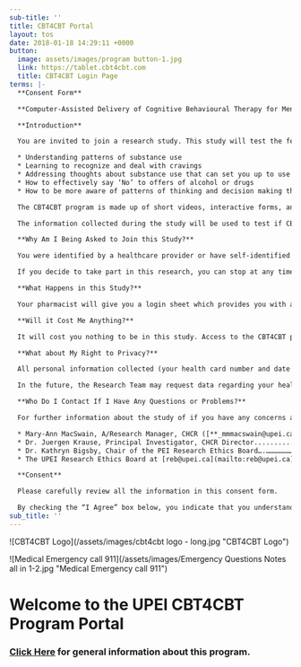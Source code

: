 ```yaml
---
sub-title: ''
title: CBT4CBT Portal
layout: tos
date: 2018-01-18 14:29:11 +0000
button:
  image: assets/images/program button-1.jpg
  link: https://tablet.cbt4cbt.com
  title: CBT4CBT Login Page
terms: |-
  **Consent Form**

  **Computer-Assisted Delivery of Cognitive Behavioural Therapy for Mental Health and Addictions – an Implementation Trial**

  **Introduction**

  You are invited to join a research study. This study will test the feasibility of offering a computer based therapy for substance abuse in PEI. **C**omputer-**B**ased **T**raining for **C**ognitive **B**ehavioral **T**herapy is a web-based program that teaches a variety of Cognitive Behavioral Therapy skills that are specific for helping people to reduce substance abuse. These include:

  * Understanding patterns of substance use
  * Learning to recognize and deal with cravings
  * Addressing thoughts about substance use that can set you up to use
  * How to effectively say ‘No’ to offers of alcohol or drugs
  * How to be more aware of patterns of thinking and decision making that can lead to drug use

  The CBT4CBT program is made up of short videos, interactive forms, and tutorials that teach decision making and coping skills to help overcome addictions. It was developed in the United States by Dr. Kathleen Carroll of the Yale School of Medicine, and it has already been shown to benefit those who have used it. Drs. Juergen Krause and Michelle Patterson have brought CBT4CBT to Canada for the first time to see if adding this therapy option to the current addiction treatment programs offered on PEI will help its individuals better manage their substance use.

  The information collected during the study will be used to test if CBT4CBT is a feasible therapy to offer on PEI in this manner. The hope is that the ideal method(s) for providing access to the CBT4CBT program will be identified through this project and thus we could best implement CBT4CBT on PEI and across Canada.

  **Why Am I Being Asked to Join this Study?**

  You were identified by a healthcare provider or have self-identified as someone over the age of 18 who may benefit from CBT4CBT and expressed an interest in obtaining access to the program. You may take part in this study if you are or ever have been struggling with substance abuse, but NOT if you are feeling like you may do harm to yourself or to others, or require immediate hospitalization. You may choose to discuss in more detail with your pharmacist or healthcare provider.

  If you decide to take part in this research, you can stop at any time simply by not logging into the CBT4CBT program. There are no repercussions if you do decide to stop using the program and your use of the program will not affect your access to other treatments in any way. People who have used the CBT4CBT program before you have not had any negative effects and the studies have not shown any risk to users, but you may choose to stop using the CBT4CBT program at any point if you feel your health situation has changed. All data collected up to the date you stop using the program will remain in the study records, to be included in study related analyses.

  **What Happens in this Study?**

  Your pharmacist will give you a login sheet which provides you with a unique username and password. You can visit the portal website, indicated on the login sheet and use the provided username/password to log into the CBT4CBT program. You can access the program on a laptop, computer, tablet or phone as long as it has access to the internet. You may use the CBT4CBT program as much or as little as you like. You will have access to the program for one year from the day that you first login. The login sheet also tells you the website you can visit if you have any questions about the CBT4CBT program. If you have a medical emergency or medical-related question, please call the provincial numbers listed on the login sheet.

  **Will it Cost Me Anything?**

  It will cost you nothing to be in this study. Access to the CBT4CBT program is provided free of charge.

  **What about My Right to Privacy?**

  All personal information collected (your health card number and date of birth) will be sent directly to Health PEI by your pharmacist. No identifying information is collected by the Research Team conducting this trial.  The Research Team will only have access to your username and will not know your real name or any other information about you. All information collected will be kept confidential within the limits of the law.

  In the future, the Research Team may request data regarding your health care usage from Health PEI to conduct an evaluation of the implementation of the CBT4CBT program.  If so, the Health PEI and UPEI Research Ethics Boards will first review this study. This data would not contain your health card number, name or information that will identify you.

  **Who Do I Contact If I Have Any Questions or Problems?**

  For further information about the study of if you have any concerns about the ethical conduct of this study, you can contact:

  * Mary-Ann MacSwain, A/Research Manager, CHCR ([**_mmmacswain@upei.ca_**](mailto:mmmacswain@upei.ca)).............. 902-620-5167.
  * Dr. Juergen Krause, Principal Investigator, CHCR Director..................................... 902-566-0340.
  * Dr. Kathryn Bigsby, Chair of the PEI Research Ethics Board….………………….. 902-569-0576.
  * The UPEI Research Ethics Board at [reb@upei.ca](mailto:reb@upei.ca)..................................................... 902-620-5104.

  **Consent**

  Please carefully review all the information in this consent form.

  By checking the “I Agree” box below, you indicate that you understand the content of the consent form and that you agree to take place in this study.  If you do not consent please check the “I do not agree” box below.  If you do not agree with the consent, you will not be given access to the CBT4CBT program. If you have any questions about the consent form or the consent process, please contact one of the contacts listed above.
sub_title: ''
---
```

![CBT4CBT Logo](/assets/images/cbt4cbt logo - long.jpg "CBT4CBT Logo")

![Medical Emergency call 911](/assets/images/Emergency Questions Notes all in 1-2.jpg "Medical Emergency call 911")

# Welcome to the UPEI CBT4CBT Program Portal

### [Click Here](http://chcresearch.ca/cbt4cbt-prescription/ "CBT4CBT General Info Page") for general information about this program.